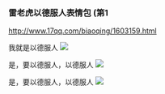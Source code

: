 ### 雷老虎以德服人表情包 (第1
http://www.17qq.com/biaoqing/1603159.html

我就是以德服人
<img src="http://www.17qq.com/img_biaoqing/40242602.jpeg">

是，要以德服人，以德服人
<img src="http://www.17qq.com/img_biaoqing/40242603.jpeg">

是，要以德服人，以德服人
<img src="http://www.17qq.com/img_biaoqing/40242604.jpeg">
